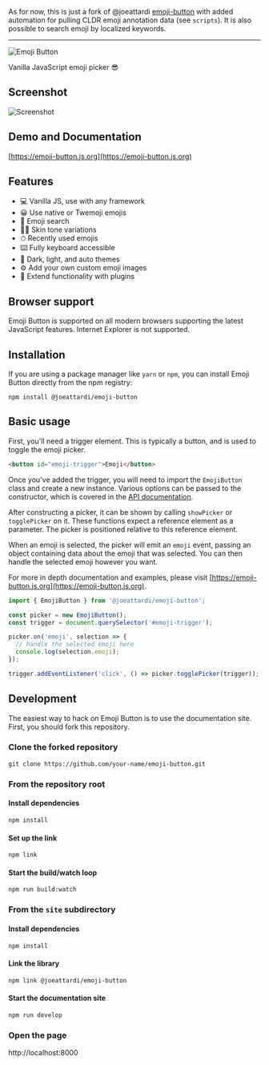 As for now, this is just a fork of @joeattardi [emoji-button](https://github.com/joeattardi/emoji-button/) with added automation for pulling CLDR emoji annotation data (see `scripts`). It is also possible to search emoji by localized keywords.

---

![Emoji Button](https://user-images.githubusercontent.com/219285/88242435-2864b400-cc5b-11ea-9b77-b4574ad45f4c.png)


Vanilla JavaScript emoji picker 😎

## Screenshot

![Screenshot](https://user-images.githubusercontent.com/219285/88242157-690ffd80-cc5a-11ea-8b40-fc148d1f7eb7.png)


## Demo and Documentation

[https://emoji-button.js.org](https://emoji-button.js.org)

## Features

* 💻 Vanilla JS, use with any framework
* 😀 Use native or Twemoji emojis
* 🔎 Emoji search
* 👍🏼 Skin tone variations
* ⏱ Recently used emojis
* ⌨️ Fully keyboard accessible
* 🎨 Dark, light, and auto themes
* ⚙️ Add your own custom emoji images
* 🧩 Extend functionality with plugins

## Browser support

Emoji Button is supported on all modern browsers supporting the latest JavaScript features. Internet Explorer is not supported.

## Installation

If you are using a package manager like `yarn` or `npm`, you can install Emoji Button directly from the npm registry:

    npm install @joeattardi/emoji-button

## Basic usage

First, you'll need a trigger element. This is typically a button, and is used to toggle the emoji picker.

```html
<button id="emoji-trigger">Emoji</button>
```

Once you've added the trigger, you will need to import the `EmojiButton` class and create a new instance. Various options can be passed to the constructor, which is covered in the [API documentation](https://emoji-button.js.org/docs/api). 

After constructing a picker, it can be shown by calling `showPicker` or `togglePicker` on it. These functions expect a reference element as a parameter. The picker is positioned relative to this reference element.

When an emoji is selected, the picker will emit an `emoji` event, passing an object containing data about the emoji that was selected. You can then handle the selected emoji however you want.

For more in depth documentation and examples, please visit [https://emoji-button.js.org](https://emoji-button.js.org).

```javascript
import { EmojiButton } from '@joeattardi/emoji-button';

const picker = new EmojiButton();
const trigger = document.querySelector('#emoji-trigger');

picker.on('emoji', selection => {
  // handle the selected emoji here
  console.log(selection.emoji);
});

trigger.addEventListener('click', () => picker.togglePicker(trigger));
```

## Development

The easiest way to hack on Emoji Button is to use the documentation site. First, you should fork this repository.

### Clone the forked repository

    git clone https://github.com/your-name/emoji-button.git

### From the repository root

#### Install dependencies

    npm install

#### Set up the link

    npm link

#### Start the build/watch loop

    npm run build:watch

### From the `site` subdirectory

#### Install dependencies

    npm install

#### Link the library

    npm link @joeattardi/emoji-button

#### Start the documentation site

    npm run develop

### Open the page

http://localhost:8000

